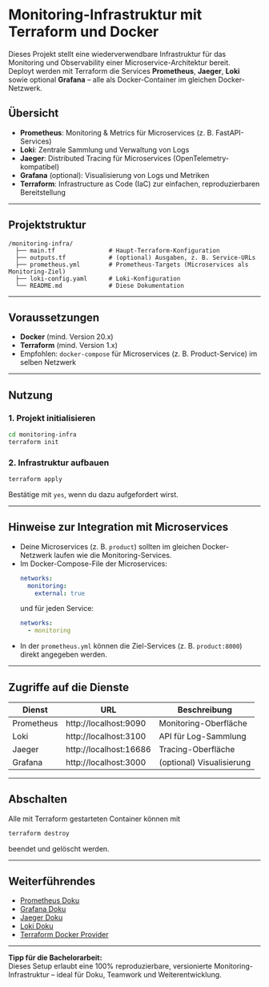 # Monitoring-Infrastruktur mit Terraform und Docker

Dieses Projekt stellt eine wiederverwendbare Infrastruktur für das Monitoring und Observability einer Microservice-Architektur bereit.  
Deployt werden mit Terraform die Services **Prometheus**, **Jaeger**, **Loki** sowie optional **Grafana** – alle als Docker-Container im gleichen Docker-Netzwerk.

## Übersicht

- **Prometheus**: Monitoring & Metrics für Microservices (z. B. FastAPI-Services)
- **Loki**: Zentrale Sammlung und Verwaltung von Logs
- **Jaeger**: Distributed Tracing für Microservices (OpenTelemetry-kompatibel)
- **Grafana** (optional): Visualisierung von Logs und Metriken
- **Terraform**: Infrastructure as Code (IaC) zur einfachen, reproduzierbaren Bereitstellung

---

## Projektstruktur

```
/monitoring-infra/
  ├── main.tf               # Haupt-Terraform-Konfiguration
  ├── outputs.tf            # (optional) Ausgaben, z. B. Service-URLs
  ├── prometheus.yml        # Prometheus-Targets (Microservices als Monitoring-Ziel)
  ├── loki-config.yaml      # Loki-Konfiguration
  └── README.md             # Diese Dokumentation
```

---

## Voraussetzungen

- **Docker** (mind. Version 20.x)
- **Terraform** (mind. Version 1.x)
- Empfohlen: `docker-compose` für Microservices (z. B. Product-Service) im selben Netzwerk

---

## Nutzung

### 1. Projekt initialisieren

```bash
cd monitoring-infra
terraform init
```

### 2. Infrastruktur aufbauen

```bash
terraform apply
```
Bestätige mit `yes`, wenn du dazu aufgefordert wirst.

---

## Hinweise zur Integration mit Microservices

- Deine Microservices (z. B. `product`) sollten im gleichen Docker-Netzwerk laufen wie die Monitoring-Services.
- Im Docker-Compose-File der Microservices:
  ```yaml
  networks:
    monitoring:
      external: true
  ```
  und für jeden Service:
  ```yaml
  networks:
    - monitoring
  ```
- In der `prometheus.yml` können die Ziel-Services (z. B. `product:8000`) direkt angegeben werden.

---

## Zugriffe auf die Dienste

| Dienst      | URL                        | Beschreibung                    |
|-------------|----------------------------|----------------------------------|
| Prometheus  | http://localhost:9090      | Monitoring-Oberfläche           |
| Loki        | http://localhost:3100      | API für Log-Sammlung            |
| Jaeger      | http://localhost:16686     | Tracing-Oberfläche              |
| Grafana     | http://localhost:3000      | (optional) Visualisierung       |

---

## Abschalten

Alle mit Terraform gestarteten Container können mit
```bash
terraform destroy
```
beendet und gelöscht werden.

---

## Weiterführendes

- [Prometheus Doku](https://prometheus.io/docs/introduction/overview/)
- [Grafana Doku](https://grafana.com/docs/grafana/latest/)
- [Jaeger Doku](https://www.jaegertracing.io/docs/)
- [Loki Doku](https://grafana.com/docs/loki/latest/)
- [Terraform Docker Provider](https://registry.terraform.io/providers/kreuzwerker/docker/latest/docs)

---

**Tipp für die Bachelorarbeit:**  
Dieses Setup erlaubt eine 100% reproduzierbare, versionierte Monitoring-Infrastruktur – ideal für Doku, Teamwork und Weiterentwicklung.
